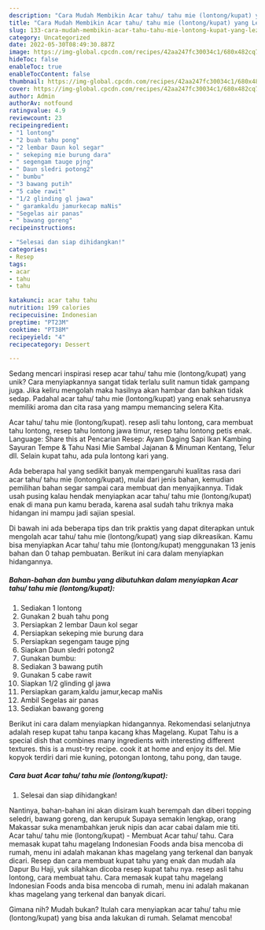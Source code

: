 ```yaml
---
description: "Cara Mudah Membikin Acar tahu/ tahu mie (lontong/kupat) yang Lezat"
title: "Cara Mudah Membikin Acar tahu/ tahu mie (lontong/kupat) yang Lezat"
slug: 133-cara-mudah-membikin-acar-tahu-tahu-mie-lontong-kupat-yang-lezat
category: Uncategorized
date: 2022-05-30T08:49:30.887Z
image: https://img-global.cpcdn.com/recipes/42aa247fc30034c1/680x482cq70/acar-tahu-tahu-mie-lontongkupat-foto-resep-utama.jpg
hideToc: false
enableToc: true
enableTocContent: false
thumbnail: https://img-global.cpcdn.com/recipes/42aa247fc30034c1/680x482cq70/acar-tahu-tahu-mie-lontongkupat-foto-resep-utama.jpg
cover: https://img-global.cpcdn.com/recipes/42aa247fc30034c1/680x482cq70/acar-tahu-tahu-mie-lontongkupat-foto-resep-utama.jpg
author: Admin
authorAv: notfound
ratingvalue: 4.9
reviewcount: 23
recipeingredient:
- "1 lontong"
- "2 buah tahu pong"
- "2 lembar Daun kol segar"
- " sekeping mie burung dara"
- " segengam tauge pjng"
- " Daun sledri potong2"
- " bumbu"
- "3 bawang putih"
- "5 cabe rawit"
- "1/2 glinding gl jawa"
- " garamkaldu jamurkecap maNis"
- "Segelas air panas"
- " bawang goreng"
recipeinstructions:

- "Selesai dan siap dihidangkan!"
categories:
- Resep
tags:
- acar
- tahu
- tahu

katakunci: acar tahu tahu 
nutrition: 199 calories
recipecuisine: Indonesian
preptime: "PT23M"
cooktime: "PT38M"
recipeyield: "4"
recipecategory: Dessert

---
```





Sedang mencari inspirasi resep acar tahu/ tahu mie (lontong/kupat) yang unik? Cara menyiapkannya sangat tidak terlalu sulit namun tidak gampang juga. Jika keliru mengolah maka hasilnya akan hambar dan bahkan tidak sedap. Padahal acar tahu/ tahu mie (lontong/kupat) yang enak seharusnya memiliki aroma dan cita rasa yang mampu memancing selera Kita.





Acar tahu/ tahu mie (lontong/kupat). resep asli tahu lontong, cara membuat tahu lontong, resep tahu lontong jawa timur, resep tahu lontong petis enak. Language: Share this at Pencarian Resep: Ayam Daging Sapi Ikan Kambing Sayuran Tempe &amp; Tahu Nasi Mie Sambal Jajanan &amp; Minuman Kentang, Telur dll. Selain kupat tahu, ada pula lontong kari yang.

Ada beberapa hal yang sedikit banyak mempengaruhi kualitas rasa dari acar tahu/ tahu mie (lontong/kupat), mulai dari jenis bahan, kemudian pemilihan bahan segar sampai cara membuat dan menyajikannya. Tidak usah pusing kalau hendak menyiapkan acar tahu/ tahu mie (lontong/kupat) enak di mana pun kamu berada, karena asal sudah tahu triknya maka hidangan ini mampu jadi sajian spesial.






Di bawah ini ada beberapa tips dan trik praktis yang dapat diterapkan untuk mengolah acar tahu/ tahu mie (lontong/kupat) yang siap dikreasikan. Kamu bisa menyiapkan Acar tahu/ tahu mie (lontong/kupat) menggunakan 13 jenis bahan dan 0 tahap pembuatan. Berikut ini cara dalam menyiapkan hidangannya.

<!--inarticleads1-->

##### Bahan-bahan dan bumbu yang dibutuhkan dalam menyiapkan Acar tahu/ tahu mie (lontong/kupat):

1. Sediakan 1 lontong
1. Gunakan 2 buah tahu pong
1. Persiapkan 2 lembar Daun kol segar
1. Persiapkan  sekeping mie burung dara
1. Persiapkan  segengam tauge pjng
1. Siapkan  Daun sledri potong2
1. Gunakan  bumbu:
1. Sediakan 3 bawang putih
1. Gunakan 5 cabe rawit
1. Siapkan 1/2 glinding gl jawa
1. Persiapkan  garam,kaldu jamur,kecap maNis
1. Ambil Segelas air panas
1. Sediakan  bawang goreng


Berikut ini cara dalam menyiapkan hidangannya. Rekomendasi selanjutnya adalah resep kupat tahu tanpa kacang khas Magelang. Kupat Tahu is a special dish that combines many ingredients with interesting different textures. this is a must-try recipe. cook it at home and enjoy its del. Mie kopyok terdiri dari mie kuning, potongan lontong, tahu pong, dan tauge. 

<!--inarticleads2-->

##### Cara buat Acar tahu/ tahu mie (lontong/kupat):


1. Selesai dan siap dihidangkan!

Nantinya, bahan-bahan ini akan disiram kuah berempah dan diberi topping seledri, bawang goreng, dan kerupuk Supaya semakin lengkap, orang Makassar suka menambahkan jeruk nipis dan acar cabai dalam mie titi. Acar tahu/ tahu mie (lontong/kupat) - Membuat Acar tahu/ tahu. Cara memasak kupat tahu magelang Indonesian Foods anda bisa mencoba di rumah, menu ini adalah makanan khas magelang yang terkenal dan banyak dicari. Resep dan cara membuat kupat tahu yang enak dan mudah ala Dapur Bu Haji, yuk silahkan dicoba resep kupat tahu nya. resep asli tahu lontong, cara membuat tahu. Cara memasak kupat tahu magelang Indonesian Foods anda bisa mencoba di rumah, menu ini adalah makanan khas magelang yang terkenal dan banyak dicari. 

Gimana nih? Mudah bukan? Itulah cara menyiapkan acar tahu/ tahu mie (lontong/kupat) yang bisa anda lakukan di rumah. Selamat mencoba!
